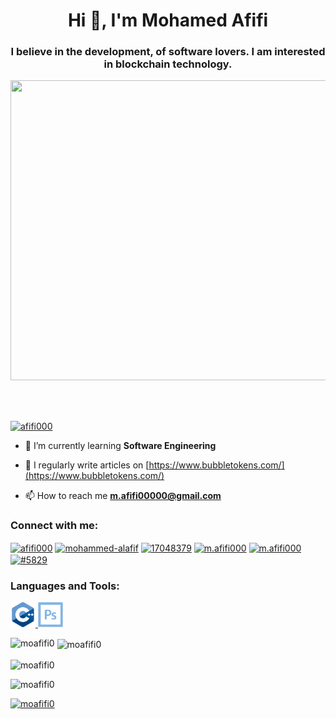 <h1 align="center">Hi 👋, I'm Mohamed Afifi</h1>
<h3 align="center">I believe in the development, of software lovers. I am interested in blockchain technology.</h3> </p>

<div class="separator" style="clear: both; text-align: center;"><a href="https://camo.githubusercontent.com/2309797487e5e969659a3b545c96151807b04120a9cc2985f632ec94ba00c9f3/68747470733a2f2f6d656469612e67697068792e636f6d2f6d656469612f53576f536b4e36447854737a71494b4571762f67697068792e676966" style="clear: right; float: center; margin-bottom: 1em; margin-center: 1em;"><img border="0" data-original-height="384" data-original-width="512" height="480" src="https://camo.githubusercontent.com/2309797487e5e969659a3b545c96151807b04120a9cc2985f632ec94ba00c9f3/68747470733a2f2f6d656469612e67697068792e636f6d2f6d656469612f53576f536b4e36447854737a71494b4571762f67697068792e676966" width="640" /></a></div><br /><p align="center"><br /> </p>

<p align="left"> <a href="https://twitter.com/afifi000" target="blank"><img src="https://img.shields.io/twitter/follow/afifi000?logo=twitter&style=for-the-badge" alt="afifi000" /></a> </p>

- 🌱 I’m currently learning **Software Engineering**

- 📝 I regularly write articles on [https://www.bubbletokens.com/](https://www.bubbletokens.com/)

- 📫 How to reach me **m.afifi00000@gmail.com**

<h3 align="left">Connect with me:</h3>
<p align="left">
<a href="https://twitter.com/afifi000" target="blank"><img align="center" src="https://raw.githubusercontent.com/rahuldkjain/github-profile-readme-generator/master/src/images/icons/Social/twitter.svg" alt="afifi000" height="30" width="40" /></a>
<a href="https://linkedin.com/in/mohammed-alafif" target="blank"><img align="center" src="https://raw.githubusercontent.com/rahuldkjain/github-profile-readme-generator/master/src/images/icons/Social/linked-in-alt.svg" alt="mohammed-alafif" height="30" width="40" /></a>
<a href="https://stackoverflow.com/users/17048379" target="blank"><img align="center" src="https://raw.githubusercontent.com/rahuldkjain/github-profile-readme-generator/master/src/images/icons/Social/stack-overflow.svg" alt="17048379" height="30" width="40" /></a>
<a href="https://fb.com/m.afifi000" target="blank"><img align="center" src="https://raw.githubusercontent.com/rahuldkjain/github-profile-readme-generator/master/src/images/icons/Social/facebook.svg" alt="m.afifi000" height="30" width="40" /></a>
<a href="https://instagram.com/m.afifi000" target="blank"><img align="center" src="https://raw.githubusercontent.com/rahuldkjain/github-profile-readme-generator/master/src/images/icons/Social/instagram.svg" alt="m.afifi000" height="30" width="40" /></a>
<a href="https://discord.gg/#5829" target="blank"><img align="center" src="https://raw.githubusercontent.com/rahuldkjain/github-profile-readme-generator/master/src/images/icons/Social/discord.svg" alt="#5829" height="30" width="40" /></a>
</p>

<h3 align="left">Languages and Tools:</h3>
<p align="left"> <a href="https://www.w3schools.com/cpp/" target="_blank" rel="noreferrer"> <img src="https://raw.githubusercontent.com/devicons/devicon/master/icons/cplusplus/cplusplus-original.svg" alt="cplusplus" width="40" height="40"/> </a> <a href="https://www.photoshop.com/en" target="_blank" rel="noreferrer"> <img src="https://raw.githubusercontent.com/devicons/devicon/master/icons/photoshop/photoshop-line.svg" alt="photoshop" width="40" height="40"/> </a> </p>

<p><img align="left" src="https://github-readme-stats.vercel.app/api/top-langs?username=moafifi0&show_icons=true&locale=en&layout=compact" alt="moafifi0" /></p>

<p>&nbsp;<img align="center" src="https://github-readme-stats.vercel.app/api?username=moafifi0&show_icons=true&locale=en" alt="moafifi0" /></p>

<p><img align="center" src="https://github-readme-streak-stats.herokuapp.com/?user=moafifi0&" alt="moafifi0" /></p>

<p align="left"> <img src="https://komarev.com/ghpvc/?username=moafifi0&label=Profile%20views&color=0e75b6&style=flat" alt="moafifi0" /> </p>

<p align="left"> <a href="https://github.com/ryo-ma/github-profile-trophy"><img src="https://github-profile-trophy.vercel.app/?username=moafifi0" alt="moafifi0" /></a> </p>
